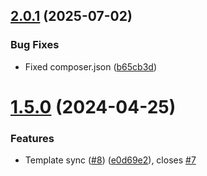 ## [2.0.1](https://github.com/tenantcloud/php-guzzle-helper/compare/v2.0.0...v2.0.1) (2025-07-02)


### Bug Fixes

* Fixed composer.json ([b65cb3d](https://github.com/tenantcloud/php-guzzle-helper/commit/b65cb3d24bac2aa33978ebb02ab149c2648e06ae))

# [1.5.0](https://github.com/tenantcloud/php-guzzle-helper/compare/v1.4.0...v1.5.0) (2024-04-25)


### Features

* Template sync ([#8](https://github.com/tenantcloud/php-guzzle-helper/issues/8)) ([e0d69e2](https://github.com/tenantcloud/php-guzzle-helper/commit/e0d69e2193cde35fdcb2363ccf0c7cac5977e946)), closes [#7](https://github.com/tenantcloud/php-guzzle-helper/issues/7)
